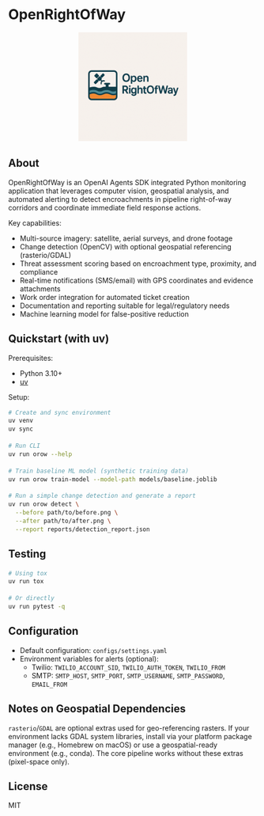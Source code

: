 # OpenRightOfWay

<p align="center">
  <img src="OpenRightOfWay.png" alt="OpenRightOfWay logo" width="220">
  <br/>
</p>

## About

OpenRightOfWay is an OpenAI Agents SDK integrated Python monitoring application that leverages computer vision, geospatial analysis, and automated alerting to detect encroachments in pipeline right-of-way corridors and coordinate immediate field response actions.

Key capabilities:
- Multi-source imagery: satellite, aerial surveys, and drone footage
- Change detection (OpenCV) with optional geospatial referencing (rasterio/GDAL)
- Threat assessment scoring based on encroachment type, proximity, and compliance
- Real-time notifications (SMS/email) with GPS coordinates and evidence attachments
- Work order integration for automated ticket creation
- Documentation and reporting suitable for legal/regulatory needs
- Machine learning model for false-positive reduction

## Quickstart (with uv)

Prerequisites:
- Python 3.10+
- [uv](https://docs.astral.sh/uv/)

Setup:

```bash
# Create and sync environment
uv venv
uv sync

# Run CLI
uv run orow --help

# Train baseline ML model (synthetic training data)
uv run orow train-model --model-path models/baseline.joblib

# Run a simple change detection and generate a report
uv run orow detect \
  --before path/to/before.png \
  --after path/to/after.png \
  --report reports/detection_report.json
```

## Testing

```bash
# Using tox
uv run tox

# Or directly
uv run pytest -q
```

## Configuration

- Default configuration: `configs/settings.yaml`
- Environment variables for alerts (optional):
  - Twilio: `TWILIO_ACCOUNT_SID`, `TWILIO_AUTH_TOKEN`, `TWILIO_FROM`
  - SMTP: `SMTP_HOST`, `SMTP_PORT`, `SMTP_USERNAME`, `SMTP_PASSWORD`, `EMAIL_FROM`

## Notes on Geospatial Dependencies

`rasterio`/`GDAL` are optional extras used for geo-referencing rasters. If your environment lacks GDAL system libraries, install via your platform package manager (e.g., Homebrew on macOS) or use a geospatial-ready environment (e.g., conda). The core pipeline works without these extras (pixel-space only).

## License

MIT
